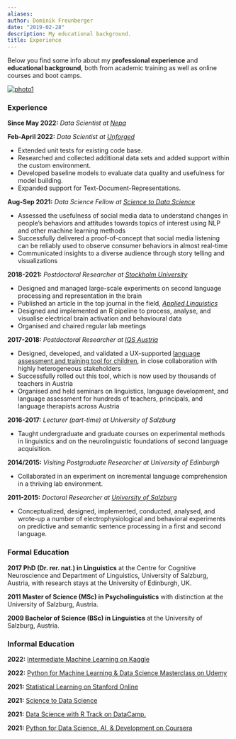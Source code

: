 ```yaml
---
aliases:
author: Dominik Freunberger
date: "2019-02-28"
description: My educational background.
title: Experience
---
```

Below you find some info about my __professional experience__ and __educational background__, both from academic training as well as online courses and boot camps.

[![photo1](/photo1.jpeg)](/large1.jpeg)

### Experience
__Since May 2022:__ _Data Scientist at [Nepa](https://nepa.se/)_

__Feb-April 2022:__ _Data Scientist at [Unforged](https://www.unforged.net/)_
  - Extended unit tests for existing code base.
  - Researched and collected additional data sets and added support within the custom environment.
  - Developed baseline models to evaluate data quality and usefulness for model building.
  - Expanded support for Text-Document-Representations.

__Aug-Sep 2021:__ _Data Science Fellow at [Science to Data Science](https://s2ds.org/)_

  - Assessed the usefulness of social media data to understand changes in people’s behaviors and attitudes towards topics of interest using NLP and other machine learning methods
  - Successfully delivered a proof-of-concept that social media listening can be reliably used to observe consumer behaviors in almost real-time
  - Communicated insights to a diverse audience through story telling and visualizations


__2018-2021:__ _Postdoctoral Researcher at [Stockholm University](https://www.biling.su.se/english/)_

  - Designed and managed large-scale experiments on second language processing and representation in the brain
  - Published an article in the top journal in the field, [ _Applied Linguistics_ ](https://academic.oup.com/applij)
  - Designed and implemented an R pipeline to process, analyse, and visualise electrical brain activation and behavioural data
  - Organised and chaired regular lab meetings

__2017-2018:__ _Postdoctoral Researcher at [IQS Austria](https://www.iqs.gv.at/)_

  - Designed, developed, and validated a UX-supported [language assessment and training tool for children](https://usbplus.at/), in close collaboration with highly heterogeneous stakeholders
  - Successfully rolled out this tool, which is now used by thousands of teachers in Austria
  - Organised and held seminars on linguistics, language development, and language assessment for hundreds of teachers, principals, and language therapists across Austria

__2016-2017:__ _Lecturer (part-time) at University of Salzburg_

  - Taught undergraduate and graduate courses on experimental methods in linguistics and on the neurolinguistic foundations of second language acquisition.

__2014/2015:__ _Visiting Postgraduate Researcher at University of Edinburgh_

  - Collaborated in an experiment on incremental language comprehension in a thriving lab environment.

__2011-2015:__ _Doctoral Researcher at [University of Salzburg](https://ccns.sbg.ac.at/)_

  - Conceptualized, designed, implemented, conducted, analysed, and wrote-up a number of electrophysiological and behavioral experiments on predictive and semantic sentence processing in a first and second language.

### Formal Education
__2017 PhD (Dr. rer. nat.) in Linguistics__ at the Centre for Cognitive Neuroscience and Department of Linguistics, University of Salzburg, Austria, with research stays at the University of Edinburgh, UK.

__2011 Master of Science (MSc) in Psycholinguistics__ with distinction at the University of Salzburg, Austria.

__2009 Bachelor of Science (BSc) in Linguistics__ at the University of Salzburg, Austria.

### Informal Education
__2022:__ [Intermediate Machine Learning on Kaggle](https://www.kaggle.com/learn/certification/dominikfreunberger/intermediate-machine-learning)

__2022:__ [Python for Machine Learning & Data Science Masterclass on Udemy](https://www.udemy.com/certificate/UC-78be0238-d178-49fe-9f5d-3b1166c71407/)

__2021:__ [Statistical Learning on Stanford Online](https://www.credential.net/a007ea22-7e45-4fd7-9bea-cf1977b012f6#gs.bhxu8p)

__2021:__ [Science to Data Science](https://www.credential.net/a007ea22-7e45-4fd7-9bea-cf1977b012f6#gs.bhxu8p)

__2021:__ [Data Science with R Track on DataCamp.](https://www.datacamp.com/statement-of-accomplishment/track/4705929b5bbd9a0e3a817d8fe7d3c3edda78a3d5)

__2021:__ [Python for Data Science, AI, & Development on Coursera](https://www.coursera.org/account/accomplishments/certificate/PHSGZZEVPRVU)